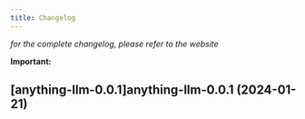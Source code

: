 ```yaml
---
title: Changelog
---
```



*for the complete changelog, please refer to the website*

**Important:**




## [anything-llm-0.0.1]anything-llm-0.0.1 (2024-01-21)